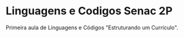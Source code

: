 # Linguagens e Codigos Senac 2P
 Primeira aula de Linguagens e Códigos "Estruturando um Currículo".
